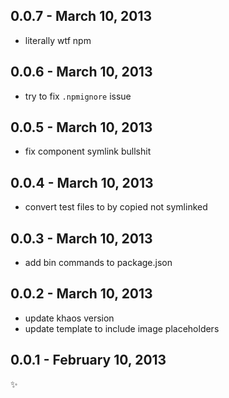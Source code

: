
0.0.7 - March 10, 2013
----------------------
* literally wtf npm

0.0.6 - March 10, 2013
----------------------
* try to fix `.npmignore` issue

0.0.5 - March 10, 2013
----------------------
* fix component symlink bullshit

0.0.4 - March 10, 2013
----------------------
* convert test files to by copied not symlinked

0.0.3 - March 10, 2013
----------------------
* add bin commands to package.json

0.0.2 - March 10, 2013
----------------------
* update khaos version
* update template to include image placeholders

0.0.1 - February 10, 2013
-------------------------
:sparkles: